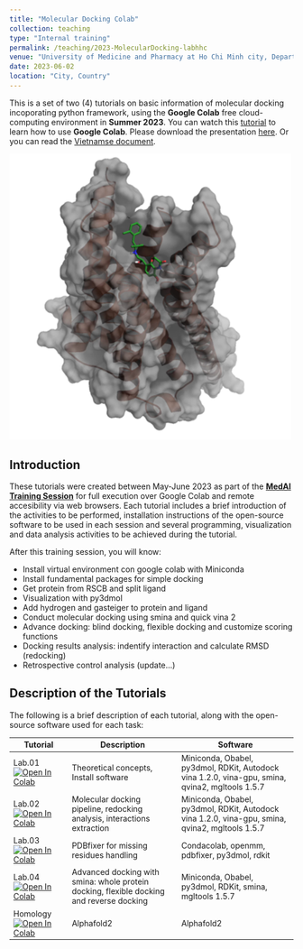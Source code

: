 ```yaml
---
title: "Molecular Docking Colab"
collection: teaching
type: "Internal training"
permalink: /teaching/2023-MolecularDocking-labhhc
venue: "University of Medicine and Pharmacy at Ho Chi Minh city, Department of Organic Chemistry"
date: 2023-06-02
location: "City, Country"
---
```


This is a set of two (4) tutorials on basic information of molecular docking incoporating python framework, using the **Google Colab** free cloud-computing environment in **Summer 2023**. You can watch this [tutorial](https://www.youtube.com/watch?v=oCngVVBSsmA) to learn how to use **Google Colab**.
Please download the presentation [here](https://tieulongphan.github.io/files/docking_slide.pdf). Or you can read the [Vietnamse document](https://tieulongphan.github.io/files/docking_vn.pdf).

<a href="https://tieulongphan.github.io/files/docking_slide.pdf"><img src="/images/dock.png" target="_blank" alt="thesis slide" class="center" style="width:500px"></a>


## Introduction

These tutorials were created between May-June 2023 as part of the [**MedAI Training Session**](https://tieulongphan.github.io/teaching/) for full execution over Google Colab and remote accesibility via web browsers.
Each tutorial includes a brief introduction of the activities to be performed, installation instructions of the open-source software to be used in each session and several programming, visualization and data analysis activities to be achieved during the tutorial. 

After this training session, you will know:
- Install virtual environment con google colab with Miniconda
- Install fundamental packages for simple docking
- Get protein from RSCB and split ligand
- Visualization with py3dmol
- Add hydrogen and gasteiger to protein and ligand
- Conduct molecular docking using smina and quick vina 2
- Advance docking: blind docking, flexible docking and customize scoring functions
- Docking results analysis: indentify interaction and calculate RMSD (redocking)
- Retrospective control analysis (update...)

## Description of the Tutorials

The following is a brief description of each tutorial, along with the open-source software used for each task:

| Tutorial | Description                           | Software                                                        |
|--------|-------------------------------------------------------------------------------------|-------------------------------------------------------------------------------------------------------------|
| Lab.01 [![Open In Colab](https://colab.research.google.com/assets/colab-badge.svg)](https://colab.research.google.com/github/TieuLongPhan/TieuLongPhan.github.io/blob/master/_teaching/Material/Molecular%20Docking%20labhhc/lab01-theory_softwares.ipynb) | Theoretical concepts, Install software                         |    Miniconda, Obabel, py3dmol, RDKit, Autodock vina 1.2.0, vina-gpu, smina, qvina2, mgltools 1.5.7                                                                                                      |
| Lab.02 [![Open In Colab](https://colab.research.google.com/assets/colab-badge.svg)](https://colab.research.google.com/github/TieuLongPhan/TieuLongPhan.github.io/blob/master/_teaching/Material/Molecular%20Docking%20labhhc/lab02-preparation.ipynb) | Molecular docking pipeline, redocking analysis, interactions extraction                         |    Miniconda, Obabel, py3dmol, RDKit, Autodock vina 1.2.0, vina-gpu, smina, qvina2, mgltools 1.5.7            |
| Lab.03 [![Open In Colab](https://colab.research.google.com/assets/colab-badge.svg)](https://colab.research.google.com/github/TieuLongPhan/TieuLongPhan.github.io/blob/master/_teaching/Material/Molecular%20Docking%20labhhc/lab03-pdbfixer.ipynb) |  PDBfixer for missing residues handling                         |    Condacolab, openmm, pdbfixer, py3dmol, rdkit            |
| Lab.04 [![Open In Colab](https://colab.research.google.com/assets/colab-badge.svg)](https://colab.research.google.com/github/TieuLongPhan/TieuLongPhan.github.io/blob/master/_teaching/Material/Molecular%20Docking%20labhhc/lab04-Advance_docking.ipynb) |  Advanced docking with smina: whole protein docking, flexible docking and reverse docking                         |    Miniconda, Obabel, py3dmol, RDKit, smina,  mgltools 1.5.7            |
| Homology [![Open In Colab](https://colab.research.google.com/assets/colab-badge.svg)](https://colab.research.google.com/github/sokrypton/ColabFold/blob/main/AlphaFold2.ipynb) |  Alphafold2                         |    Alphafold2            |


